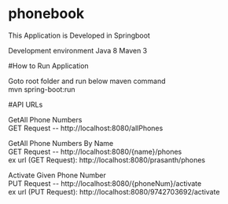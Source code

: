 # phonebook

This Application is Developed in Springboot

Development environment
Java 8
Maven 3


#How to Run Application

Goto root folder and run below maven command  
mvn spring-boot:run  

#API URLs

GetAll Phone Numbers   
GET Request -- http://localhost:8080/allPhones   


GetAll Phone Numbers By Name   
GET Request -- http://localhost:8080/{name}/phones  
ex url (GET Request): http://localhost:8080/prasanth/phones   


Activate Given Phone Number   
PUT Request -- http://localhost:8080/{phoneNum}/activate   
ex url (PUT Request): http://localhost:8080/9742703692/activate  


